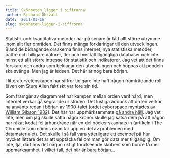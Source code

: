 ```yaml
---
title: Skönheten ligger i siffrorna
author: Richard Öhrvall
date: '2011-01-16'
slug: skonheten-ligger-i-siffrorna
---
```


Statistik och kvantitativa metoder har på senare år fått allt större utrymme inom allt fler områden. Det finns många förklaringar till den utvecklingen. Bland de bidragande orsakerna finns internet, nya statistiska metoder, bättre och billigare datorer, fler och mer lättillgängliga databaser och inte minst ett allt större intresse för statistik och indikatorer. Jag vet att det finns forskare och andra som beklagar den utvecklingen och hoppas att pendeln ska svänga. Men jag är ledsen. Det här är nog bara början.

I litteraturvetenskapen har siffror tidigare inte haft någon framträdande roll (även om Sture Allen faktiskt var före sin tid.

Som framgår av diagrammet har kampen mellan orden varit hård, men internet verkar gå segrande ur striden. Det lustiga är dock att orden verkar ha använts redan i början av 1900-talet (ordet cyberspace [myntades av William Gibson 1982](http://en.wikipedia.org/wiki/Cyberspace)). Det här har uppmärksammats [på andra håll](http://www.businessinsider.com/apparently-the-internet-was-big-in-1900-2010-12). Jag vet inte, men om jag skulle sätta några kronor skulle jag satsa dem på att någon har råkat kodat fel århundrade när en del böcker skannats in (artikeln i The Chronicle som nämns ovan tar upp en del av problemen med datamaterialet). Det skulle i så fall vara ytterligare ett exempel på hur mycket lättare det är att upptäcka fel om man gör data mer tillgänglig. Om inte, tja, då finns det någon riktigt förutseende skribent som borde få mer uppmärksamhet. I vilket fall, det här är bara början...
